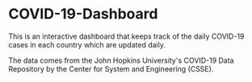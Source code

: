 # COVID-19-Dashboard

This is an interactive dashboard that keeps track of the daily COVID-19 cases in each country which are updated daily.

The data comes from the John Hopkins University's COVID-19 Data Repository by the Center for System and Engineering (CSSE). 
